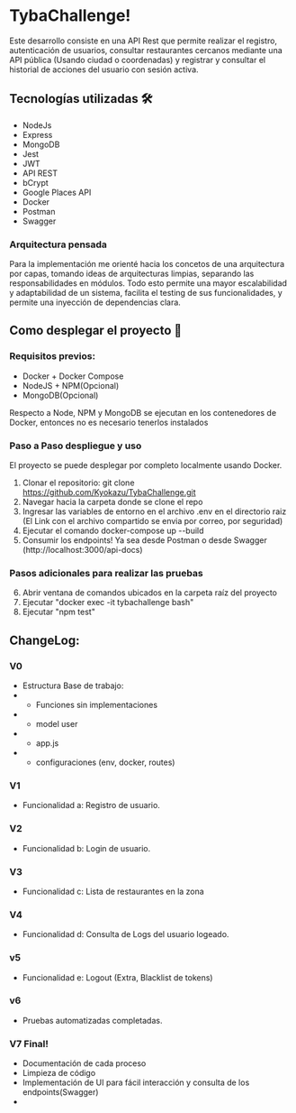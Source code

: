 # TybaChallenge!

Este desarrollo consiste en una API Rest que permite realizar el registro, autenticación de usuarios, consultar restaurantes cercanos mediante una API pública (Usando ciudad o coordenadas) y registrar y consultar el historial de acciones del usuario con sesión activa.

##  Tecnologías utilizadas 🛠

- NodeJs
- Express
- MongoDB
- Jest
- JWT
- API REST
- bCrypt
- Google Places API
- Docker
- Postman
- Swagger

### Arquitectura pensada

 
 Para la implementación me orienté hacia los concetos de una arquitectura por capas, tomando ideas de arquitecturas limpias, separando las responsabilidades en módulos. Todo esto permite una mayor escalabilidad y adaptabilidad de un sistema, facilita el testing de sus funcionalidades, y permite una inyección de dependencias clara.


## Como desplegar el proyecto 🚀

### Requisitos previos:
* Docker + Docker Compose
* NodeJS + NPM(Opcional)
* MongoDB(Opcional)

Respecto a Node, NPM y MongoDB se ejecutan en los contenedores de Docker, entonces no es necesario tenerlos instalados


### Paso a Paso despliegue y uso
El proyecto se puede desplegar por completo localmente usando Docker.

1) Clonar el repositorio: git clone https://github.com/Kyokazu/TybaChallenge.git
2) Navegar hacia la carpeta donde se clone el repo
3) Ingresar las variables de entorno en el archivo .env en el directorio raiz (El Link con el archivo compartido se envia por correo, por seguridad)
4) Ejecutar el comando docker-compose up --build
5) Consumir los endpoints! Ya sea desde Postman o desde Swagger (http://localhost:3000/api-docs)

### Pasos adicionales para realizar las pruebas

6) Abrir ventana de comandos ubicados en la carpeta raíz del proyecto
7) Ejecutar "docker exec -it tybachallenge bash"
8) Ejecutar "npm test"






## ChangeLog:

### V0

- Estructura Base de trabajo:
- - Funciones sin implementaciones
- - model user
- - app.js
- - configuraciones (env, docker, routes)

### V1
- Funcionalidad a: Registro de usuario.
### V2
- Funcionalidad b: Login de usuario.
### V3
- Funcionalidad c: Lista de restaurantes en la zona
### V4
- Funcionalidad d: Consulta de Logs del usuario logeado.
### v5
- Funcionalidad e: Logout (Extra, Blacklist de tokens)
### v6
- Pruebas automatizadas completadas.
### V7 Final!
* Documentación de cada proceso
* Limpieza de código
* Implementación de UI para fácil interacción y consulta de los endpoints(Swagger)
* 
